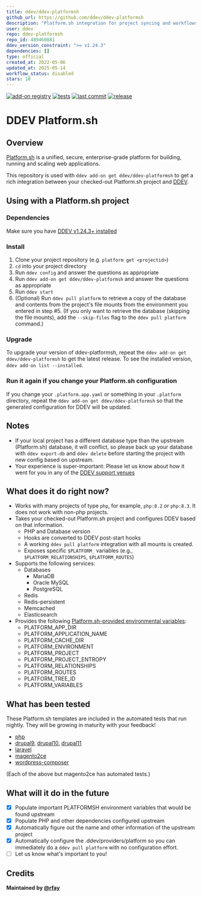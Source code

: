 ```yaml
---
title: ddev/ddev-platformsh
github_url: https://github.com/ddev/ddev-platformsh
description: "Platform.sh integration for project syncing and workflows in DDEV"
user: ddev
repo: ddev-platformsh
repo_id: 489460881
ddev_version_constraint: ">= v1.24.3"
dependencies: []
type: official
created_at: 2022-05-06
updated_at: 2025-05-14
workflow_status: disabled
stars: 10
---
```


[![add-on registry](https://img.shields.io/badge/DDEV-Add--on_Registry-blue)](https://addons.ddev.com)
[![tests](https://github.com/ddev/ddev-platformsh/actions/workflows/tests.yml/badge.svg?branch=main)](https://github.com/ddev/ddev-platformsh/actions/workflows/tests.yml?query=branch%3Amain)
[![last commit](https://img.shields.io/github/last-commit/ddev/ddev-platformsh)](https://github.com/ddev/ddev-platformsh/commits)
[![release](https://img.shields.io/github/v/release/ddev/ddev-platformsh)](https://github.com/ddev/ddev-platformsh/releases/latest)

# DDEV Platform.sh

## Overview

[Platform.sh](https://platform.sh/) is a unified, secure, enterprise-grade platform for building, running and scaling web applications.

This repository is used with `ddev add-on get ddev/ddev-platformsh` to get a rich integration between your checked-out Platform.sh project and [DDEV](https://ddev.com).

## Using with a Platform.sh project

### Dependencies

Make sure you have [DDEV v1.24.3+ installed](https://ddev.readthedocs.io/en/stable/users/install/ddev-installation/)

### Install
1. Clone your project repository (e.g. `platform get <projectid>`)
2. `cd` into your project directory
3. Run `ddev config` and answer the questions as appropriate
4. Run `ddev add-on get ddev/ddev-platformsh` and answer the questions as appropriate
5. Run `ddev start`
6. (Optional) Run `ddev pull platform` to retrieve a copy of the database and contents from the project's file mounts from the environment you entered in step #5. (If you only want to retrieve the database (skipping the file mounts), add the `--skip-files` flag to the `ddev pull platform` command.)

### Upgrade

To upgrade your version of ddev-platformsh, repeat the `ddev add-on get ddev/ddev-platformsh` to get the latest release. To see the installed version, `ddev add-on list --installed`.

### Run it again if you change your Platform.sh configuration

If you change your `.platform.app.yaml` or something in your `.platform` directory, repeat the `ddev add-on get ddev/ddev-platformsh` so that the generated configuration for DDEV will be updated.

## Notes

* If your local project has a different database type than the upstream (Platform.sh) database, it will conflict, so please back up your database with `ddev export-db` and `ddev delete` before starting the project with new config based on upstream.
* Your experience is super-important: Please let us know about how it went for you in any of the [DDEV support venues](https://ddev.readthedocs.io/en/stable/users/support/)

## What does it do right now?

* Works with many projects of type `php`, for example, `php:8.2` or `php:8.3`. It does not work with non-php projects.
* Takes your checked-out Platform.sh project and configures DDEV based on that information.
    * PHP and Database version
    * Hooks are converted to DDEV post-start hooks
    * A working `ddev pull platform` integration with all mounts is created.
    * Exposes specific `$PLATFORM_` variables (e.g., `$PLATFORM_RELATIONSHIPS`, `$PLATFORM_ROUTES`)
* Supports the following services:
    * Databases
      * MariaDB
      * Oracle MySQL
      * PostgreSQL
    * Redis
    * Redis-persistent
    * Memcached
    * Elasticsearch
* Provides the following [Platform.sh-provided environmental variables](https://docs.platform.sh/development/variables/use-variables.html#use-platformsh-provided-variables):
  * PLATFORM_APP_DIR
  * PLATFORM_APPLICATION_NAME
  * PLATFORM_CACHE_DIR
  * PLATFORM_ENVIRONMENT
  * PLATFORM_PROJECT
  * PLATFORM_PROJECT_ENTROPY
  * PLATFORM_RELATIONSHIPS
  * PLATFORM_ROUTES
  * PLATFORM_TREE_ID
  * PLATFORM_VARIABLES

## What has been tested

These Platform.sh templates are included in the automated tests that run nightly. They will be growing in maturity with your feedback!

* [php](https://github.com/platformsh-templates/php)
* [drupal9](https://github.com/platformsh-templates/drupal9), [drupal10](https://github.com/platformsh-templates/drupal10), [drupal11](https://github.com/platformsh-templates/drupal11)
* [laravel](https://github.com/platformsh-templates/laravel)
* [magento2ce](https://github.com/platformsh-templates/magento2ce)
* [wordpress-composer](https://github.com/platformsh-templates/wordpress-composer)

(Each of the above but magento2ce has automated tests.)

## What will it do in the future

- [x] Populate important PLATFORMSH environment variables that would be found upstream
- [x] Populate PHP and other dependencies configured upstream
- [x] Automatically figure out the name and other information of the upstream project
- [x] Automatically configure the .ddev/providers/platform so you can immediately do a `ddev pull platform` with no configuration effort.
- [ ] Let us know what's important to you!

## Credits

**Maintained by [@rfay](https://github.com/rfay)**

